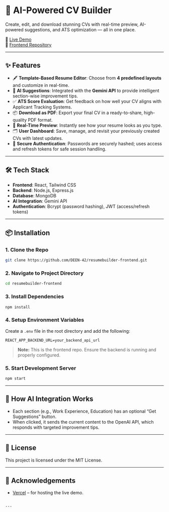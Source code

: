 
# 🧠 AI-Powered CV Builder

Create, edit, and download stunning CVs with real-time preview, AI-powered suggestions, and ATS optimization — all in one place.

🚀 [Live Demo](https://resumebuilder-frontend-i6nn.vercel.app/)  
📂 [Frontend Repository](https://github.com/DEEN-42/resumebuilder-frontend)

---

## ✨ Features

- 🖋️ **Template-Based Resume Editor**: Choose from **4 predefined layouts** and customize in real-time.
- 🧠 **AI Suggestions**: Integrated with the **Gemini API** to provide intelligent section-wise improvement tips.
- ✅ **ATS Score Evaluation**: Get feedback on how well your CV aligns with Applicant Tracking Systems.
- 📦 **Download as PDF**: Export your final CV in a ready-to-share, high-quality PDF format.
- 🧾 **Real-Time Preview**: Instantly see how your resume looks as you type.
- 🗂️ **User Dashboard**: Save, manage, and revisit your previously created CVs with latest updates.
- 🔐 **Secure Authentication**: Passwords are securely hashed; uses access and refresh tokens for safe session handling.

---

## 🛠️ Tech Stack

- **Frontend**: React, Tailwind CSS  
- **Backend**: Node.js, Express.js  
- **Database**: MongoDB  
- **AI Integration**: Gemini API  
- **Authentication**: Bcrypt (password hashing), JWT (access/refresh tokens)

---

## 📦 Installation

### 1. Clone the Repo

```bash
git clone https://github.com/DEEN-42/resumebuilder-frontend.git
````

### 2. Navigate to Project Directory

```bash
cd resumebuilder-frontend
```

### 3. Install Dependencies

```bash
npm install
```

### 4. Setup Environment Variables

Create a `.env` file in the root directory and add the following:

```
REACT_APP_BACKEND_URL=your_backend_api_url
```

> **Note:** This is the frontend repo. Ensure the backend is running and properly configured.

### 5. Start Development Server

```bash
npm start
```

---


## 🤖 How AI Integration Works

* Each section (e.g., Work Experience, Education) has an optional “Get Suggestions” button.
* When clicked, it sends the current content to the OpenAI API, which responds with targeted improvement tips.

---

## 📜 License

This project is licensed under the MIT License.

---

## 🙌 Acknowledgements

* [Vercel](https://vercel.com/) – for hosting the live demo.

```

---

